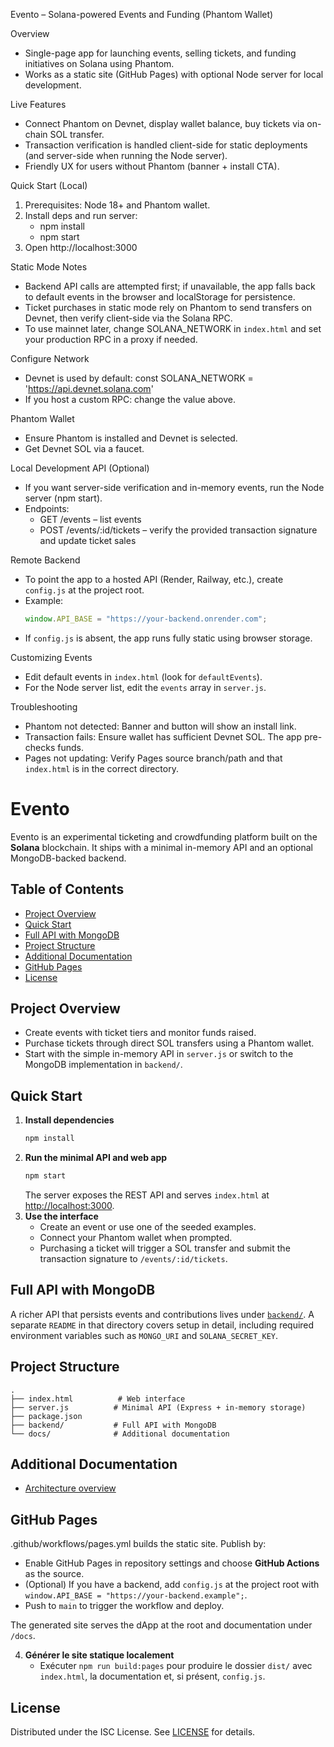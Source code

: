 Evento – Solana-powered Events and Funding (Phantom Wallet)

Overview
- Single-page app for launching events, selling tickets, and funding initiatives on Solana using Phantom.
- Works as a static site (GitHub Pages) with optional Node server for local development.

Live Features
- Connect Phantom on Devnet, display wallet balance, buy tickets via on-chain SOL transfer.
- Transaction verification is handled client-side for static deployments (and server-side when running the Node server).
- Friendly UX for users without Phantom (banner + install CTA).

Quick Start (Local)
1) Prerequisites: Node 18+ and Phantom wallet.
2) Install deps and run server:
   - npm install
   - npm start
3) Open http://localhost:3000

Static Mode Notes
- Backend API calls are attempted first; if unavailable, the app falls back to default events in the browser and localStorage for persistence.
- Ticket purchases in static mode rely on Phantom to send transfers on Devnet, then verify client-side via the Solana RPC.
- To use mainnet later, change SOLANA_NETWORK in `index.html` and set your production RPC in a proxy if needed.

Configure Network
- Devnet is used by default: const SOLANA_NETWORK = 'https://api.devnet.solana.com'
- If you host a custom RPC: change the value above.

Phantom Wallet
- Ensure Phantom is installed and Devnet is selected.
- Get Devnet SOL via a faucet.

Local Development API (Optional)
- If you want server-side verification and in-memory events, run the Node server (npm start).
- Endpoints:
  - GET /events – list events
  - POST /events/:id/tickets – verify the provided transaction signature and update ticket sales

Remote Backend
- To point the app to a hosted API (Render, Railway, etc.), create `config.js` at the project root.
- Example:
  ```js
  window.API_BASE = "https://your-backend.onrender.com";
  ```
- If `config.js` is absent, the app runs fully static using browser storage.

Customizing Events
- Edit default events in `index.html` (look for `defaultEvents`).
- For the Node server list, edit the `events` array in `server.js`.

Troubleshooting
- Phantom not detected: Banner and button will show an install link.
- Transaction fails: Ensure wallet has sufficient Devnet SOL. The app pre-checks funds.
- Pages not updating: Verify Pages source branch/path and that `index.html` is in the correct directory.

# Evento

Evento is an experimental ticketing and crowdfunding platform built on the **Solana** blockchain. It ships with a minimal in-memory API and an optional MongoDB-backed backend.

## Table of Contents
- [Project Overview](#project-overview)
- [Quick Start](#quick-start)
- [Full API with MongoDB](#full-api-with-mongodb)
- [Project Structure](#project-structure)
- [Additional Documentation](#additional-documentation)
- [GitHub Pages](#github-pages)
- [License](#license)

## Project Overview
- Create events with ticket tiers and monitor funds raised.
- Purchase tickets through direct SOL transfers using a Phantom wallet.
- Start with the simple in-memory API in `server.js` or switch to the MongoDB implementation in `backend/`.

## Quick Start
1. **Install dependencies**
   ```bash
   npm install
   ```
2. **Run the minimal API and web app**
   ```bash
   npm start
   ```
   The server exposes the REST API and serves `index.html` at [http://localhost:3000](http://localhost:3000).
3. **Use the interface**
   - Create an event or use one of the seeded examples.
   - Connect your Phantom wallet when prompted.
   - Purchasing a ticket will trigger a SOL transfer and submit the transaction signature to `/events/:id/tickets`.

## Full API with MongoDB
A richer API that persists events and contributions lives under [`backend/`](backend/). A separate `README` in that directory covers setup in detail, including required environment variables such as `MONGO_URI` and `SOLANA_SECRET_KEY`.

## Project Structure
```
.
├── index.html          # Web interface
├── server.js          # Minimal API (Express + in-memory storage)
├── package.json
├── backend/           # Full API with MongoDB
└── docs/              # Additional documentation
```

## Additional Documentation
- [Architecture overview](docs/architecture.md)

## GitHub Pages
.github/workflows/pages.yml builds the static site. Publish by:

- Enable GitHub Pages in repository settings and choose **GitHub Actions** as the source.
- (Optional) If you have a backend, add `config.js` at the project root with `window.API_BASE = "https://your-backend.example";`.
- Push to `main` to trigger the workflow and deploy.

The generated site serves the dApp at the root and documentation under `/docs`.

4. **Générer le site statique localement**
   - Exécuter `npm run build:pages` pour produire le dossier `dist/` avec `index.html`, la documentation et, si présent, `config.js`.

## License
Distributed under the ISC License. See [LICENSE](LICENSE) for details.
